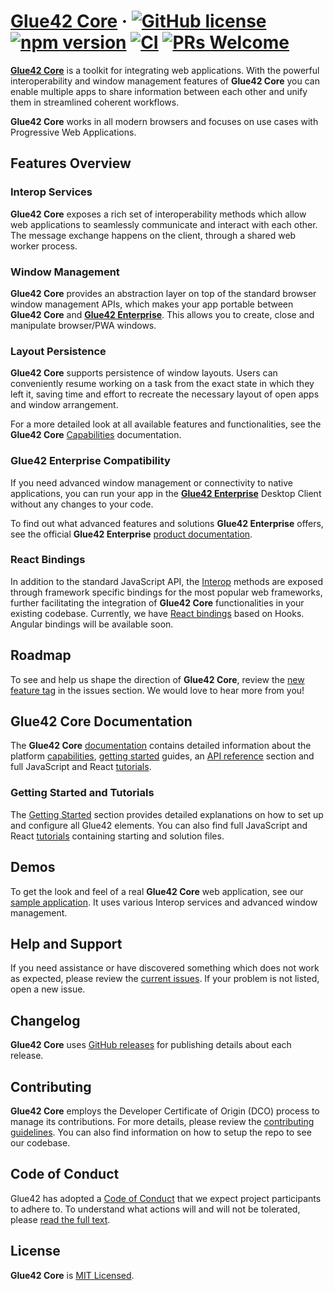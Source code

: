 # [**Glue42 Core**](https://glue42.com/core/) &middot; [![GitHub license](https://img.shields.io/badge/license-MIT-blue.svg)](https://github.com/Glue42/core/blob/master/LICENSE) [![npm version](https://badge.fury.io/js/%40glue42%2Fweb.svg)](https://badge.fury.io/js/%40glue42%2Fweb) [![CI](https://github.com/Glue42/Core/workflows/Node.js%20CI/badge.svg?branch=master)](https://github.com/Glue42/core/actions) [![PRs Welcome](https://img.shields.io/badge/PRs-welcome-brightgreen.svg)](https://github.com/Glue42/core/blob/master/CONTRIBUTING.md)

[**Glue42 Core**](https://core-docs.glue42.com/getting-started/what-is-glue42-core/index.html) is a toolkit for integrating web applications. With the powerful interoperability and window management features of **Glue42 Core** you can enable multiple apps to share information between each other and unify them in streamlined coherent workflows.

**Glue42 Core** works in all modern browsers and focuses on use cases with Progressive Web Applications.

## Features Overview

### Interop Services

**Glue42 Core** exposes a rich set of interoperability methods which allow web applications to seamlessly communicate and interact with each other. The message exchange happens on the client, through a shared web worker process.

### Window Management

**Glue42 Core** provides an abstraction layer on top of the standard browser window management APIs, which makes your app portable between **Glue42 Core** and [**Glue42 Enterprise**](https://glue42.com/desktop-enterprise/). This allows you to create, close and manipulate browser/PWA windows.

### Layout Persistence

**Glue42 Core** supports persistence of window layouts. Users can conveniently resume working on a task from the exact state in which they left it, saving time and effort to recreate the necessary layout of open apps and window arrangement.

For a more detailed look at all available features and functionalities, see the **Glue42 Core** [Capabilities](https://core-docs.glue42.com/capabilities/application-management/index.html) documentation.

### Glue42 Enterprise Compatibility

If you need advanced window management or connectivity to native applications, you can run your app in the [**Glue42 Enterprise**](https://glue42.com/desktop-enterprise/) Desktop Client without any changes to your code.

To find out what advanced features and solutions **Glue42 Enterprise** offers, see the official **Glue42 Enterprise** [product documentation](https://docs.glue42.com/).

### React Bindings

In addition to the standard JavaScript API, the [Interop](https://docs.glue42.com/glue42-concepts/data-sharing-between-apps/interop/overview/index.html) methods are exposed through framework specific bindings for the most popular web frameworks, further facilitating the integration of **Glue42 Core** functionalities in your existing codebase. Currently, we have [React bindings](https://core-docs.glue42.com/getting-started/setting-application/react/index.html) based on Hooks. Angular bindings will be available soon.

## Roadmap

To see and help us shape the direction of **Glue42 Core**, review the [new feature tag](https://github.com/Glue42/core/issues?q=is%3Aissue+is%3Aopen+label%3A%22tag%3A+new+feature%22) in the issues section. We would love to hear more from you!

## Glue42 Core Documentation

The **Glue42 Core** [documentation](https://core-docs.glue42.com/getting-started/what-is-glue42-core/index.html) contains detailed information about the platform [capabilities](https://core-docs.glue42.com/capabilities/application-management/index.html), [getting started](https://core-docs.glue42.com/getting-started/quick-start/index.html) guides, an [API reference](https://core-docs.glue42.com/reference/core/latest/glue42%20web/index.html) section and full JavaScript and React [tutorials](https://core-docs.glue42.com/tutorials/index.html). 

### Getting Started and Tutorials

The [Getting Started](https://core-docs.glue42.com/getting-started/quick-start/index.html) section provides detailed explanations on how to set up and configure all Glue42 elements. You can also find full JavaScript and React [tutorials](https://core-docs.glue42.com/tutorials/index.html) containing starting and solution files.

## Demos

To get the look and feel of a real **Glue42 Core** web application, see our [sample application](https://start-of-day.glue42.com/). It uses various Interop services and advanced window management.

## Help and Support

If you need assistance or have discovered something which does not work as expected, please review the [current issues](https://github.com/Glue42/core/issues). If your problem is not listed, open a new issue.

## Changelog

**Glue42 Core** uses [GitHub releases](https://github.com/Glue42/core/releases) for publishing details about each release.

## Contributing

**Glue42 Core** employs the Developer Certificate of Origin (DCO) process to manage its contributions. For more details, please review the [contributing guidelines](https://github.com/Glue42/core/blob/master/CONTRIBUTING.md). You can also find information on how to setup the repo to see our codebase.

## Code of Conduct

Glue42 has adopted a [Code of Conduct](https://github.com/Glue42/core/blob/master/CODE_OF_CONDUCT.md) that we expect project participants to adhere to. To understand what actions will and will not be tolerated, please [read the full text](https://github.com/Glue42/core/blob/master/CODE_OF_CONDUCT.md).

## License

**Glue42 Core** is [MIT Licensed](https://github.com/glue42/core/blob/master/LICENSE).